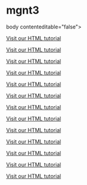 # mgnt3

body contenteditable="false">


<p><a href="https://www.magnitt.com/rate-pitch?title=&op=Search&verified_key%5B%5D=1&verified_key%5B%5D=0&location%5B%5D=444">Visit our HTML tutorial</a></p>
<p><a href="https://www.magnitt.com/rate-pitch?location%5B%5D=444">Visit our HTML tutorial</a></p>
<p><a href="https://www.magnitt.com/rate-pitch?title=&op=Search&verified_key%5B%5D=1&verified_key%5B%5D=0&location%5B%5D=444">Visit our HTML tutorial</a></p>
<p><a href="https://www.magnitt.com/rate-pitch?location%5B%5D=444">Visit our HTML tutorial</a></p>
<p><a href="https://www.magnitt.com/rate-pitch?title=&op=Search&verified_key%5B%5D=1&verified_key%5B%5D=0&location%5B%5D=444">Visit our HTML tutorial</a></p>
<p><a href="https://www.magnitt.com/rate-pitch?location%5B%5D=444">Visit our HTML tutorial</a></p>
<p><a href="https://www.magnitt.com/rate-pitch?title=&op=Search&verified_key%5B%5D=1&verified_key%5B%5D=0&location%5B%5D=444">Visit our HTML tutorial</a></p>
<p><a href="https://www.magnitt.com/rate-pitch?location%5B%5D=444">Visit our HTML tutorial</a></p>
<p><a href="https://www.magnitt.com/rate-pitch?title=&op=Search&verified_key%5B%5D=1&verified_key%5B%5D=0&location%5B%5D=444">Visit our HTML tutorial</a></p>
<p><a href="https://www.magnitt.com/rate-pitch?location%5B%5D=444">Visit our HTML tutorial</a></p>
<p><a href="https://www.magnitt.com/rate-pitch?title=&op=Search&verified_key%5B%5D=1&verified_key%5B%5D=0&location%5B%5D=444">Visit our HTML tutorial</a></p>
<p><a href="https://www.magnitt.com/rate-pitch?location%5B%5D=444">Visit our HTML tutorial</a></p>
<p><a href="https://www.magnitt.com/rate-pitch?title=&op=Search&verified_key%5B%5D=1&verified_key%5B%5D=0&location%5B%5D=444">Visit our HTML tutorial</a></p>



</body>
